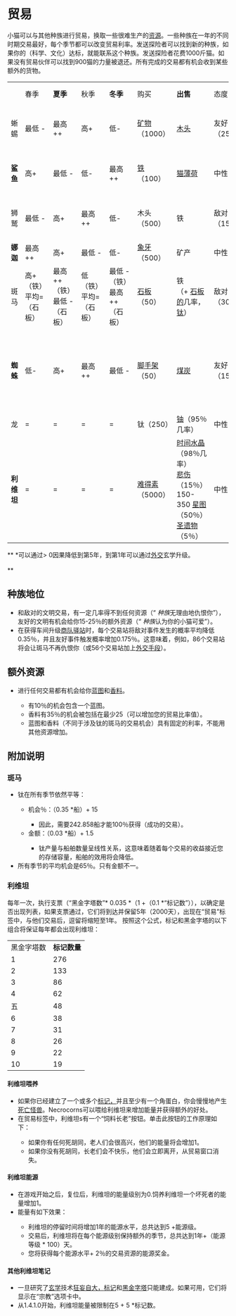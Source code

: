 # 贸易
<!--![贸易对象解锁条件](assets/002/001-trades.png)-->
  小猫可以与其他种族进行贸易，换取一些很难生产的<a href="#Resources">资源</a>。一些种族在一年的不同时期交易最好，每个季节都可以改变贸易利率。发送探险者可以找到新的种族，如果你的（科学、文化）达标，就能联系这个种族。发送探险者花费1000斤猫。如果没有贸易伙伴可以找到900猫的力量被退还。所有完成的交易都有机会收到某些额外的货物。

  <table class="tb-maoyi">
   <tbody>
<tr>
<td></td>
<td>春季</td>
<td><strong>夏季</strong></td>
<td>秋季</td>
<td><strong>冬季</strong></td>
<td>购买</td>
<td><strong>出售</strong></td>
<td>态度</td>
<td><strong>先决条件</strong></td>
</tr>
<tr>
<td>蜥蜴</td>
<td>最低 - </td>
<td>最高++</td>
<td>高+</td>
<td>低-</td>
<td><a href="#minerals">矿物</a>（1000）</td>
<td><a href="#wood">木头</a></td>
<td>友好（25％）</td>
<td>发展到20年以上</td>
</tr>
<tr>
<td><strong>鲨鱼</strong></td>
<td>高+</td>
<td>最低 - </td>
<td>低-</td>
<td>最高++</td>
<td><a href="#iron">铁</a>（100）</td>
<td><a href="#catnip">猫薄荷</a></td>
<td>中性</td>
<td>发展到20年以上</td>
</tr>
<tr>
<td>狮鹫</td>
<td>最低 - </td>
<td>高+</td>
<td>最高++</td>
<td>低-</td>
<td>木头（500）</td>
<td>铁</td>
<td>敌对（15％）</td>
<td>发展到20年以上</td>
</tr>
<tr>
<td><strong>娜迦</strong></td>
<td>最高++</td>
<td>高+</td>
<td>最低 - </td>
<td>低-</td>
<td><a href="#ivory">象牙</a>（500）</td>
<td>矿产</td>
<td>中性</td>
<td>1500 <a href="#culture">文化</a></td>
</tr>
<tr>
<td>斑马</td>
<td>高+（铁）<br style="clear:both" />平均=（石板）</td>
<td>最高++（铁）<br style="clear:both" />最低 - （石板）</td>
<td>低（铁）<br style="clear:both" />平均=（石板）</td>
<td>最低 - （铁）<br style="clear:both" />最高++（石板）</td>
<td><a href="#slab">石板</a>（50）</td>
<td>铁<br style="clear:both" />（+ <a href="#">石板的</a>几率，<a href="#">钛</a>）</td>
<td>敌对（30％）</td>
<td><a href="#ship">贸易船</a></td>
</tr>
<tr>
<td><strong>蜘蛛</strong></td>
<td>低-</td>
<td>高+</td>
<td>最高++</td>
<td>最低 - </td>
<td><a href="#scaffold">脚手架</a>（50）</td>
<td><a href="#coal">煤炭</a></td>
<td>友好（15％）</td>
<td>100贸易船，<br style="clear:both" />达到125K最大<a href="?file=001-猫咪百科/03-科技">科学</a>上限</td>
</tr>
<tr>
<td>龙</td>
<td>=</td>
<td>=</td>
<td>=</td>
<td>=</td>
<td>钛（250）</td>
<td><a href="#uranium">铀</a>（95％几率）</td>
<td>中性</td>
<td><a href="#Technologies#Nuclear_Fission">核裂变</a></td>
</tr>
<tr>
<td><strong>利维坦</strong></td>
<td>=</td>
<td>=</td>
<td>=</td>
<td>=</td>
<td><a href="#unobtainium">难得素</a>（5000）</td>
<td><a href="#time+crystal">时间水晶</a>（98％几率）<br style="clear:both" /> <a href="#Sorrow">悲伤</a>（15％）<br style="clear:both" />150-350 <a href="#starchart">星图</a>（50％）<br style="clear:both" /><a href="#relic">圣遗物</a>（5％）</td>
<td>中性</td>
<td><a href="#Religion#Black_Pyramid">黑金字塔</a></td>
</tr>
   </tbody>
</table>

** *可以通过&gt; 0因果降低到第5年，到第1年可以通过<a href="#Metaphysics#Diplomacy">外交</a>玄学升级。<br style="clear:both" /> <br style="clear:both" /> **

 ## 种族地位
  <ul>
   <li>和敌对的文明交易，有一定几率得不到任何资源（“ <em>种族</em>无理由地仇恨你”），友好的文明有机会给你15-25％的额外资源（“ <em>种族</em>认为你的小猫可爱”）。</li>
   <li>在获得车间升级<a href="#workshop#Caravanserai">商队驿站</a>时，每个交易站将敌对事件发生的概率平均降低0.35％，并且友好事件触发概率增加0.175％。这意味着，例如，86个交易站将会让斑马不再仇恨你（或56个交易站加上<a href="#Metaphysics#Diplomacy">外交手段</a>）。</li>
  </ul>

## 额外资源
  <ul>
   <li>进行任何交易都有机会给你<a href="#blueprint">蓝图</a>和<a href="#spice">香料</a>。</li>
   <ul>
<li> 有10％的机会包含一个蓝图。</li>
<li> 香料有35％的机会被包括在最少25（可以增加您的贸易比率值）。</li>
<li> 蓝图和香料（不同于涉及钛的斑马的交易机会）具有固定的利率，不能用其他资源增加。</li>
   </ul>
  </ul>

 ## 附加说明
 ### 斑马
   <ul>
<li> 钛在所有季节依然平等：</li>
<ul>
<li> 机会％：（0.35 *船）+ 15 </li>
<ul>
 <li> 因此，需要242.858船才能100％获得（成功的交易）。</li>
</ul>
<li> 金额：（0.03 *船）+ 1.5</li>
<ul>
 <li> 钛产量与船舶数量呈线性关系，这意味着随着每个交易的收益接近您的存储容量，船舶的效用将会降低。</li>
</ul>
</ul>
<li>所有季节的平均机会是65％。只有金额不一。</li>
   </ul>

### 利维坦

   每年一次，执行支票（“黑金字塔数”* 0.035 *（1 +（0.1 *“标记数”）），以确定是否出现列表，如果支票通过，它们将到达并保留5年（2000天），出现在“贸易”标签中，与他们交易后，逗留将缩短至1年。
   按照这个公式，标记和黑金字塔的以下组合将保证每年都会出现利维坦：

   <table class="wikitable">
<tbody>
<tr>
 <td>黑金字塔数</td>
 <td><strong>标记数量</strong></td>
</tr>
<tr>
 <td>1 </td>
 <td colspan="1" rowspan="1">276</td>
</tr>
<tr>
 <td>2 </td>
 <td colspan="1" rowspan="1">133</td>
</tr>
<tr>
 <td>3 </td>
 <td colspan="1" rowspan="1">86</td>
</tr>
<tr>
 <td>4 </td>
 <td colspan="1" rowspan="1">62</td>
</tr>
<tr>
 <td>五 </td>
 <td colspan="1" rowspan="1">48</td>
</tr>
<tr>
 <td>6 </td>
 <td colspan="1" rowspan="1">38</td>
</tr>
<tr>
 <td>7 </td>
 <td colspan="1" rowspan="1">31</td>
</tr>
<tr>
 <td>8 </td>
 <td colspan="1" rowspan="1">26</td>
</tr>
<tr>
 <td>9 </td>
 <td colspan="1" rowspan="1">22</td>
</tr>
<tr>
 <td>10</td>
 <td colspan="1" rowspan="1">19</td>
</tr>
</tbody>
   </table>

 #### 利维坦喂养
 <ul>
<li>如果你已经建立了一个或多个<a href="#Religion#Marker">标记，</a>并且至少有一个角蛋白，你会慢慢地产生<a href="#necrocorns">死亡怪兽</a>。Necrocorns可以喂给利维坦来增加能量并获得额外的好处。</li>
<li>在贸易标签中，利维坦s有一个“饲料长老”按钮。单击此按钮的工作原理如下：</li>
<ul>
 <li> 如果你有任何死胡同，老人们会很高兴，他们的能量将会增加1。</li>
 <li> 如果你没有死胡同，长老们会不快乐，他们会立即离开，从贸易窗口消失。</li>
</ul>
</ul>

 #### 利维坦能源
<ul>
<li> 在游戏开始之后，复位后，利维坦的能量级别为0.饲养利维坦一个坏死者的能量增加1。</li>
<li> 能量有如下效果：</li>
<ul>
 <li> 利维坦的停留时间将增加1年的能源水平，总共达到5 +能源级。</li>
 <li> 交易后，利维坦将在每个能源级别保持额外的季节，总共达到1年+（能源等级 * 100）天。</li>
 <li> 您将获得每个能源水平+ 2％的交易资源的能源奖金。</li>
</ul>
</ul>

#### 其他利维坦笔记
<ul>
<li> <a href="#Religion#Marker"></a>一旦研究了<a href="#Metaphysics">玄学</a>技术<a href="#Metaphysics#Megalomania">狂妄自大，</a><a href="#Religion#Marker">标记</a>和<a href="#Religion#Black_Pyramid">黑金字塔</a>只能建成。如果可用，它们将显示在“宗教”选项卡中。<a href="#Metaphysics"></a><a href="#Metaphysics#Megalomania"></a></li>
<li> 从1.4.1.0开始，利维坦能量被限制在5 + 5 *标记数。</li>
</ul>
